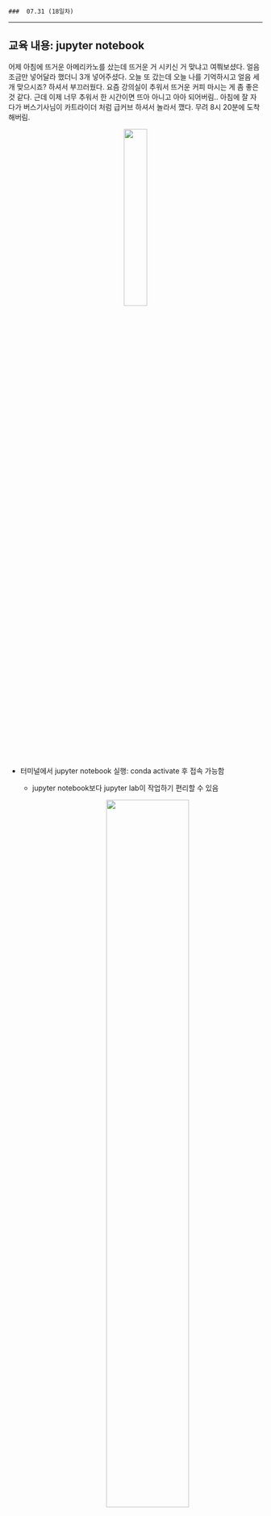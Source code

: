     ###  07.31 (18일차)
---
교육 내용: jupyter notebook
---
어제 아침에 뜨거운 아메리카노를 샀는데 뜨거운 거 시키신 거 맞냐고 여쭤보셨다. 얼음 조금만 넣어달라 했더니 3개 넣어주셨다. 오늘 또 갔는데 오늘 나를 기억하시고 얼음 세 개 맞으시죠? 하셔서 부끄러웠다. 요즘 강의실이 추워서 뜨거운 커피 마시는 게 좀 좋은 것 같다. 근데 이제 너무 추워서 한 시간이면 뜨아 아니고 아아 되어버림.. 아침에 잘 자다가 버스기사님이 카트라이더 처럼 급커브 하셔서 놀라서 깼다. 무려 8시 20분에 도착해버림. 
<p align="center">
<img src="https://github.com/user-attachments/assets/72dc11f8-f0ba-4a7d-9847-327477f143b8" width="30%" /> </p><br>


<br><br>

- 터미널에서 jupyter notebook 실행: conda activate 후 접속 가능함
  - jupyter notebook보다 jupyter lab이 작업하기 편리할 수 있음 
    <p align="center">
    <img src="https://github.com/user-attachments/assets/a4ed0ae3-1a0c-4d1a-ac04-ea4a970833e7" width="60%" /> </p><br>

- **pymysql**: mysql을 python에서 사용할 수 있게 해주는 라이브러리 중 하나
  ```python
  # 작동방식
  
  # 1. 모듈 불러옴
  import pymysql
  
  # 2. pymysql한테 3306 포트번호와 접속할 ID, PW
  connection = pymysql.connect(host='localhost',
                               user='root',
                               password='0000',
                               database='fisa')
  
  # 3. 대신 일하게 만들 커서 만듦
  cursor = connection.cursor()
  
  # 4. 실행할 SQL문을 넘김 - 한 번에 한 문장 넘김 
  cursor.execute("INSERT INTO students (name, gender, birth, english, math, korean) VALUES ('wage2', 'woman', '1982-1-13', 76, 30, 80);")
  cursor.execute("INSERT INTO students (name, gender, birth, english, math, korean) VALUES ('tina2', 'woman', '1982-12-3', 87, 62, 71);")
  
  # 5. DB에 현재 상태를 COMMIT 
  connection.commit()
  
  # 6. DB와 연결을 닫음
  connection.close()
  ```
<br>

- **fetch**: 행을 가져오는 함수
  ```python
  cursor.execute('SELECT * FROM box_office') 
  cursor.fetchall() # 다 가져옴
  cursor.fetchone() #한 행씩 가져옴 (계속 돌리면 다음 행 보여주는 방식)
  ```
<br>

- pandas를 이용해서 SQL문을 datafram으로 가져오기
  ```python
  import pandas as pd
  
  SQL = "select * from box_office where year(release_date) = 2019 order by sale_amt limit 5"
  data1 = pd.read_sql(SQL, connection)
  connection.close()
  ```
<br>

- **read_csv**: csv 파일을 불러오듯이 sql함수 불러오고 df 형태로 확인 가능 
  ```python
  df = pd.read_sql("select * from emp",connection)
  ```
<br>

- **SQLAlchemy**: python에서 사용하는 대표적인 ORM
  - ORM: 객체와 DB의 테이블을 매핑 -> SQL 직접 작성 안 해도 테이블 조작 가능
  - Dataframe은 항상 index가 있기 때문에, 테이블 구조와 안맞을 수 있음, 그래서 index=False 로 작성
    ```python
    import pymysql
    from sqlalchemy import create_engine  # InnoDB
    import pandas as pd
    
    ## 접속할DB종류+접속에사용할패키지명 + :// + userid:password @ 주소:포트번호/db?인코딩방법 의 형태를 띔
    engine = create_engine(f"mysql+pymysql://{db_info['USER']}:{db_info['PASSWD']}@{db_info['HOST']}:3306/fisa")
    
    conn = pymysql.connect(
        user = USER,
        passwd = PASSWD,
        host = HOST,
        port = PORT
        # autocommit = True # default : False # 오토커밋 기능 설정
    )
    
    conn
    
    conn.select_db("fisa") # use DB명;
    
    cursor = conn.cursor(pymysql.cursors.DictCursor)  # 딕셔너리 형식으로 데이터를 받아오는 옵션.
    
    cursor.execute('select * from emp;')
    result = cursor.fetchall()
    
    result[0]   # 행번호대로 / 컬럼으로 값을 받아서 사용할 수 있겠구나 
    
    result_df = pd.DataFrame(result)
    result_df  
    ```
<br>

- **OpenAI와 대화하기**: client.chat.completions.create 메서드 사용
  - 주요 파라미터
    - model (str): 사용할 모델의 이름을 지정
    - messages (list of dict): 모델에게 보낼 대화 메시지의 리스트
    - content (str): 각 role에 따른 메시지의 내용
    - temperature (float, optional): 생성되는 텍스트의 창의성을 조절
    - max_tokens (int, optional): 생성될 응답의 최대 토큰 수
    - top_p (float, optional): 생성된 텍스트의 다양성을 조절
    - n (int, optional): 한 번의 호출로 생성할 응답의 수
    - stop (str or list of str, optional): 응답 생성을 중지할 문자열을 지정
    - frequency_penalty: 생성된 토큰의 빈도에 따라 페널티를 적용하여 반복 줄임
    - presence_penalty: 텍스트에 새로운 토큰이 나타날 경우 페널티를 적용
***
<br> 
